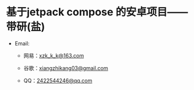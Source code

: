 # 基于jetpack compose 的安卓项目——带研(盐)

- Email:

  - 网易：xzk_k_k@163.com

  - 谷歌：xiangzhikang03@gmail.com
  - QQ：2422544246@qq.com